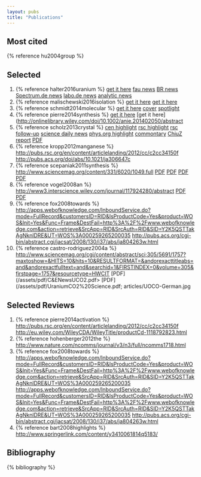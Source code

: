 ```yaml
---
layout: pubs
title: "Publications"
---
```


## Most cited

{% reference hu2004group %}

## Selected

1. {% reference halter2016uranium %}
	[get it here](http://www.nature.com/nature/journal/vaop/ncurrent/abs/nature16530.html)
	[fau news](https://www.fau.de/2016/01/news/wissenschaft/abfall-der-kernindustrie-dient-als-katalysator-fuer-die-produktion-von-wasserstoff-aus-wasser/)
	[BR news](http://www.br.de/nachrichten/mittelfranken/inhalt/katalysator-uran-uni-erlangen-102.html)
	[Spectrum.de news](http://www.spektrum.de/news/uran-zum-wasserspalten/1400543)
	[labo.de news](http://www.labo.de/news/produktion-von-wasserstoff-aus-wasser-mittels-uran-basiertem-katalysator.htm)
	[analytic news](http://www.analytik-news.de/Presse/2016/54.html)
2. {% reference malischewski2016isolation %}
	[get it here](http://apps.webofknowledge.com/InboundService.do?mode=FullRecord&customersID=RID&IsProductCode=Yes&product=WOS&Init=Yes&Func=Frame&DestFail=http%3A%2F%2Fwww.webofknowledge.com&action=retrieve&SrcApp=RID&SrcAuth=RID&SID=Y2K5QSTTakAgNknlDRE&UT=WOS%3A000381561200035)
	[get it here](http://pubs.acs.org/doi/abs/10.1021/ja508144j)
3. {% reference schmidt2014molecular %}
	[get it here](http://pubs.acs.org/doi/abs/10.1021/ja411627z)
	[cover](http://pubs.acs.org/doi/pdf/10.1021/ja504528n)
	[spotlight](http://pubs.acs.org/action/showLargeCover?issue=407259848)
4. {% reference pierre2014synthesis %}
	[get it here](http://pubs.acs.org/doi/abs/10.1021/ja411627z)
	[get it here](http://onlinelibrary.wiley.com/doi/10.1002/anie.201402050/abstract
5. {% reference scholz2013crystal %}
	[cen highlight](http://www.sciencemag.org/content/341/6141/62.full)
	[rsc highlight](http://cen.acs.org/articles/91/i27/Solving-Old-Bonding-Debate.html)
	[rsc follow-up](http://www.rsc.org/chemistryworld/2013/07/norbornyl-cation-nonclassical-structure-olah-herb-brown)
	[science daily news](http://www.rsc.org/chemistryworld/2013/07/norbornyl-nonclassical-cation-brown-winstein-olah)
	[phys.org highlight](http://www.sciencedaily.com/releases/2013/07/130709124000.htm)
	[commontary](http://phys.org/news/2013-07-german-scientists-nonclassical-norbornyl-carbocation.html)
	[ChiuZ report](http://luysii.wordpress.com/2013/07/08/schleyer-is-still-pumping-out-papers-crystallization-of-a-nonclassical-norbornyl-cation/)
	[PDF](/assets/pdf/ChiuZ.pdf)
6. {% reference kropp2012manganese %}
	<http://pubs.rsc.org/en/content/articlelanding/2012/cc/c2cc34150f>
	<http://pubs.acs.org/doi/abs/10.1021/ja306647c>
7. {% reference scepaniak2011synthesis %}
	<http://www.sciencemag.org/content/331/6020/1049.full>
	[PDF](/assets/pdf/RSC%nbsp;News.pdf)
	[PDF](/assets/pdf/C&amp;E%20News.pdf)
	[PDF](/assets/pdf/GDCh%20NachrChem.pdf)
	[PDF](/assets/pdf/NatChem%20news&amp;views.pdf)
8. {% reference vogel2008an %}
	<http://www3.interscience.wiley.com/journal/117924280/abstract>
	[PDF](/assets/pdf/science%20editor's%20choice.pdf)
	[PDF](/assets/pdf/VogelIronNachChemie.pdf)
9. {% reference fox2008towards %}
	<http://apps.webofknowledge.com/InboundService.do?mode=FullRecord&customersID=RID&IsProductCode=Yes&product=WOS&Init=Yes&Func=Frame&DestFail=http%3A%2F%2Fwww.webofknowledge.com&action=retrieve&SrcApp=RID&SrcAuth=RID&SID=Y2K5QSTTakAgNknlDRE&UT=WOS%3A000259265200035>
	<http://pubs.acs.org/cgi-bin/abstract.cgi/jacsat/2008/130/i37/abs/ja804263w.html>
10. {% reference castro-rodriguez2004a %}
	<http://www.sciencemag.org/cgi/content/abstract/sci;305/5691/1757?maxtoshow=&HITS=10&hits=10&RESULTFORMAT=&andorexacttitleabs=and&andorexactfulltext=and&searchid=1&FIRSTINDEX=0&volume=305&firstpage=1757&resourcetype=HWCIT>
	[PDF](/assets/pdf/C&amp;ENewsUCO2.pdf>
	[PDF](/assets/pdf/UraniumCO2%20Science.pdf; articles/UOCO-German.jpg

## Selected Reviews

1. {% reference pierre2014activation %}
	<http://pubs.rsc.org/en/content/articlelanding/2012/cc/c2cc34150f>
	<http://eu.wiley.com/WileyCDA/WileyTitle/productCd-1118792823.html>
2. {% reference hohenberger2012the %}
	<http://www.nature.com/ncomms/journal/v3/n3/full/ncomms1718.html>
3. {% reference fox2008towards %}
	<http://apps.webofknowledge.com/InboundService.do?mode=FullRecord&customersID=RID&IsProductCode=Yes&product=WOS&Init=Yes&Func=Frame&DestFail=http%3A%2F%2Fwww.webofknowledge.com&action=retrieve&SrcApp=RID&SrcAuth=RID&SID=Y2K5QSTTakAgNknlDRE&UT=WOS%3A000259265200035>
	<http://apps.webofknowledge.com/InboundService.do?mode=FullRecord&customersID=RID&IsProductCode=Yes&product=WOS&Init=Yes&Func=Frame&DestFail=http%3A%2F%2Fwww.webofknowledge.com&action=retrieve&SrcApp=RID&SrcAuth=RID&SID=Y2K5QSTTakAgNknlDRE&UT=WOS%3A000259265200035>
	<http://pubs.acs.org/cgi-bin/abstract.cgi/jacsat/2008/130/i37/abs/ja804263w.html>
4. {% reference bart2008highlights %}
	<http://www.springerlink.com/content/y3410061814q5183/>


## Bibliography

{% bibliography %}
